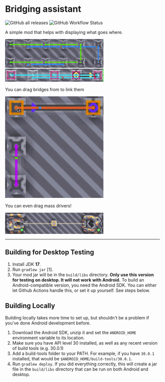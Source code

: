 # Bridging assistant
![GitHub all releases](https://img.shields.io/github/downloads/7003mars/bridges/total?style=for-the-badge)
![GitHub Workflow Status](https://img.shields.io/github/actions/workflow/status/7003mars/bridges/commitTest.yml)

A simple mod that helps with displaying what goes where.

![](img/segments.gif)
![](img/highlights.gif)

You can drag bridges from to link them

![](img/drag.gif)

You can even drag mass drivers!

![](img/drag2.gif)

---
## Building for Desktop Testing

1. Install JDK **17**.
2. Run `gradlew jar` [1].
3. Your mod jar will be in the `build/libs` directory. **Only use this version for testing on desktop. It will not work with Android.**
To build an Android-compatible version, you need the Android SDK. You can either let Github Actions handle this, or set it up yourself. See steps below.

## Building Locally

Building locally takes more time to set up, but shouldn't be a problem if you've done Android development before.
1. Download the Android SDK, unzip it and set the `ANDROID_HOME` environment variable to its location.
2. Make sure you have API level 30 installed, as well as any recent version of build tools (e.g. 30.0.1)
3. Add a build-tools folder to your PATH. For example, if you have `30.0.1` installed, that would be `$ANDROID_HOME/build-tools/30.0.1`.
4. Run `gradlew deploy`. If you did everything correctly, this will create a jar file in the `build/libs` directory that can be run on both Android and desktop.
